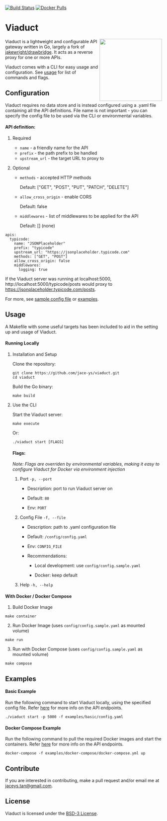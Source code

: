 [![Build Status][ci-build]][ci-status]
[![Docker Pulls][docker-pulls]][docker-image]

[ci-build]:	https://img.shields.io/travis/com/jace-ys/viaduct/master.svg?style=for-the-badge&logo=travis
[ci-status]: https://travis-ci.com/jace-ys/viaduct
[docker-pulls]: https://img.shields.io/docker/pulls/jaceys/viaduct.svg?style=for-the-badge&logo=docker
[docker-image]: https://hub.docker.com/r/jaceys/viaduct

# Viaduct

<img src="https://www.getyourguide.com/magazine/wp-content/uploads/2018/07/Glenfinnan-Viaduct-GetYourGuide.jpg" height="200" align="right"/>

Viaduct is a lightweight and configurable API gateway written in Go, largely a fork of [jakewright/drawbridge](https://github.com/jakewright/drawbridge). It acts as a reverse proxy for one or more APIs.

Viaduct comes with a CLI for easy usage and configuration. See [usage](https://github.com/jace-ys/viaduct#running-locally) for list of commands and flags.

## Configuration

Viaduct requires no data store and is instead configured using a .yaml file containing all the API definitions. File name is not important - you can specify the config file to be used via the CLI or environmental variables.

#### API definition:

1. Required

   * `name` - a friendly name for the API
   * `prefix` - the path prefix to be handled
   * `upstream_url` - the target URL to proxy to

2. Optional

   * `methods` - accepted HTTP methods

      Default: ["GET", "POST", "PUT", "PATCH", "DELETE"]

   * `allow_cross_origin` - enable CORS

      Default: false

   * `middlewares` - list of middlewares to be applied for the API

      Default: [] (none)

```
apis:
  typicode:
    name: "JSONPlaceholder"
    prefix: "typicode"
    upstream_url: "https://jsonplaceholder.typicode.com"
    methods: ["GET", "POST"]
    allow_cross_origin: false
    middlewares:
      logging: true
```

If the Viaduct server was running at localhost:5000, http://localhost:5000/typicode/posts would proxy to https://jsonplaceholder.typicode.com/posts.

For more, see [sample config file](https://github.com/jace-ys/viaduct/blob/master/config/config.sample.yaml) or [examples](https://github.com/jace-ys/viaduct/tree/master/examples).

## Usage

A Makefile with some useful targets has been included to aid in the setting up and usage of Viaduct.

#### Running Locally

1. Installation and Setup

   Clone the repository:

   ```
   git clone https://github.com/jace-ys/viaduct.git
   cd viaduct
   ```

   Build the Go binary:

   ```
   make build
   ```

2. Use the CLI

   Start the Viaduct server:

   ```
   make execute
   ```

   Or:

   ```
   ./viaduct start [FLAGS]
   ```

   #### Flags:

   _Note: Flags are overriden by environmental variables, making it easy to configure Viaduct for Docker via environment injection_

   1. Port `-p, --port`

      * Description: port to run Viaduct server on

      * Default: `80`

      * Env: `PORT`

   2. Config File `-f, --file`

      * Description: path to .yaml configuration file

      * Default: `/config/config.yaml`

      * Env: `CONFIG_FILE`

      * Recommendations:

         - Local development: use `config/config.sample.yaml`

         - Docker: keep default

   3. Help `-h, --help`

#### With Docker / Docker Compose

1. Build Docker Image

```
make container
```

2. Run Docker Image (uses `config/config.sample.yaml` as mounted volume)

```
make run
```

3. Run with Docker Compose (uses `config/config.sample.yaml` as mounted volume)

```
make compose
```

## Examples

#### Basic Example

Run the following command to start Viaduct locally, using the specified config file. Refer [here](https://github.com/jace-ys/viaduct/tree/master/examples/basic) for more info on the API endpoints.

```
./viaduct start -p 5000 -f examples/basic/config.yaml
```

#### Docker Compose Example

Run the following command to pull the required Docker images and start the containers. Refer [here](https://github.com/jace-ys/viaduct/tree/master/examples/docker-compose) for more info on the API endpoints.

```
docker-compose -f examples/docker-compose/docker-compose.yml up
```

## Contribute
If you are interested in contributing, make a pull request and/or email me at jaceys.tan@gmail.com.

## License
Viaduct is licensed under the [BSD-3 License](https://github.com/jace-ys/viaduct/tree/master/LICENSE).
